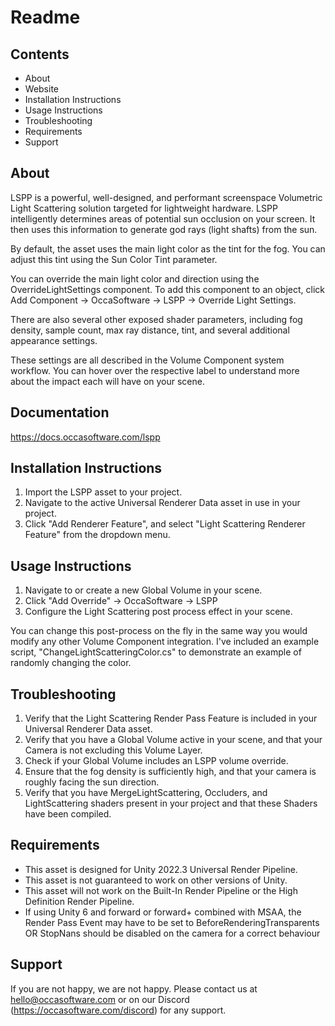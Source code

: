 # Readme

## Contents

- About
- Website
- Installation Instructions
- Usage Instructions
- Troubleshooting
- Requirements
- Support

## About

LSPP is a powerful, well-designed, and performant screenspace Volumetric Light Scattering solution targeted for lightweight hardware.
LSPP intelligently determines areas of potential sun occlusion on your screen. It then uses this information to generate god rays (light shafts) from the sun.

By default, the asset uses the main light color as the tint for the fog. You can adjust this tint using the Sun Color Tint parameter.

You can override the main light color and direction using the OverrideLightSettings component. To add this component to an object, click Add Component -> OccaSoftware -> LSPP -> Override Light Settings.

There are also several other exposed shader parameters, including fog density, sample count, max ray distance, tint, and several additional appearance settings.

These settings are all described in the Volume Component system workflow. You can hover over the respective label to understand more about the impact each will have on your scene.

## Documentation

<https://docs.occasoftware.com/lspp>

## Installation Instructions

1. Import the LSPP asset to your project.
2. Navigate to the active Universal Renderer Data asset in use in your project.
3. Click "Add Renderer Feature", and select "Light Scattering Renderer Feature" from the dropdown menu.

## Usage Instructions

1. Navigate to or create a new Global Volume in your scene.
2. Click "Add Override" -> OccaSoftware -> LSPP
3. Configure the Light Scattering post process effect in your scene.

You can change this post-process on the fly in the same way you would modify any other Volume Component integration.
I've included an example script, "ChangeLightScatteringColor.cs" to demonstrate an example of randomly changing the color.

## Troubleshooting

1. Verify that the Light Scattering Render Pass Feature is included in your Universal Renderer Data asset.
2. Verify that you have a Global Volume active in your scene, and that your Camera is not excluding this Volume Layer.
3. Check if your Global Volume includes an LSPP volume override.
4. Ensure that the fog density is sufficiently high, and that your camera is roughly facing the sun direction.
5. Verify that you have MergeLightScattering, Occluders, and LightScattering shaders present in your project and that these Shaders have been compiled.

## Requirements

- This asset is designed for Unity 2022.3 Universal Render Pipeline.
- This asset is not guaranteed to work on other versions of Unity.
- This asset will not work on the Built-In Render Pipeline or the High Definition Render Pipeline.
- If using Unity 6 and forward or forward+ combined with MSAA, the Render Pass Event may have to be set to BeforeRenderingTransparents OR StopNans should be disabled on the camera for a correct behaviour
## Support

If you are not happy, we are not happy.
Please contact us at <hello@occasoftware.com> or on our Discord (<https://occasoftware.com/discord>) for any support.
